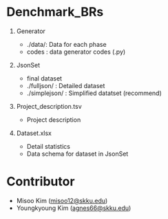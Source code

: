 # Denchmark_BRs

1. Generator
   - ./data/: Data for each phase
   - codes : data generator codes (.py)

2. JsonSet
   - final dataset 
   - ./fulljson/ : Detailed dataset
   - ./simplejson/ : Simplified datatset (recommend)

3. Project_description.tsv
   - Project description

4. Dataset.xlsx
   - Detail statistics
   - Data schema for dataset in JsonSet

# Contributor
   - Misoo Kim (misoo12@skku.edu)
   - Youngkyoung Kim (agnes66@skku.edu)